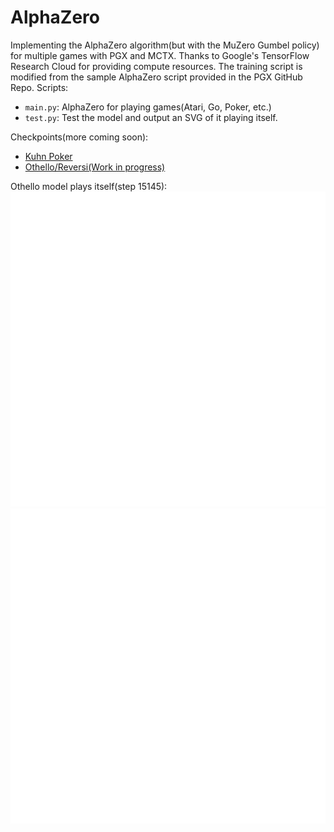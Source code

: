 # AlphaZero
Implementing the AlphaZero algorithm(but with the MuZero Gumbel policy) for multiple games with PGX and MCTX. Thanks to Google's TensorFlow Research Cloud for providing compute resources. The training script is modified from the sample AlphaZero script provided in the PGX GitHub Repo.
Scripts:
 - ```main.py```: AlphaZero for playing games(Atari, Go, Poker, etc.)
 - ```test.py```: Test the model and output an SVG of it playing itself.


Checkpoints(more coming soon):
 - [Kuhn Poker](https://huggingface.co/sr5434/AlphaZero-Kuhn-Poker)
 - [Othello/Reversi(Work in progress)](http://huggingface.co/sr5434/alphazero-othello)

Othello model plays itself(step 15145):
![AI plays itself in game of Othello](./game.svg)
<img src="./game.svg">